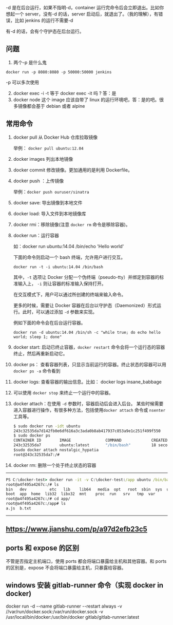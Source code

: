 -d 是在后台运行，如果不指明-d，container 运行完命令后会立即退出。比如你想起一个 server，没有-d 的话，server 启动后，就退出了。（我的理解），有错误，比如 jenkins 的运行不需要-d

有-d 的话，会有个守护态在后台运行。

## 问题

1. 两个-p 是什么鬼

```
docker run -p 8080:8080 -p 50000:50000 jenkins

```

-p 可以多次使用

2. docker exec -i -t 等于 docker exec -it 吗 ? 答：是
3. docker node 这个 image 应该自带了 linux 的运行环境吧，答：是的吧。很多镜像都会基于 debian 或者 alpine

## 常用命令

1. docker pull 从 Docker Hub 仓库拉取镜像

   举例： `docker pull ubuntu:12.04`

2. docker images 列出本地镜像

3. docker commit 修改镜像。更加通用的是利用 Dockerfile。

4. docker push ：上传镜像

   举例：`docker push ouruser/sinatra`

5. docker save: 导出镜像到本地文件

6. docker load: 导入文件到本地镜像库

7. docker rmi：移除镜像(注意 `docker rm` 命令是移除容器)。

8. docker run：运行容器

   如：docker run ubuntu:14.04 /bin/echo 'Hello world'

   下面的命令则启动一个 bash 终端，允许用户进行交互。

   ```
   docker run -t -i ubuntu:14.04 /bin/bash
   ```

   其中，`-t` 选项让 Docker 分配一个伪终端（pseudo-tty）并绑定到容器的标准输入上， `-i` 则让容器的标准输入保持打开。

   在交互模式下，用户可以通过所创建的终端来输入命令。

   更多的时候，需要让 Docker 容器在后台以守护态（Daemonized）形式运行。此时，可以通过添加 `-d` 参数来实现。

   例如下面的命令会在后台运行容器。

   ```
   docker run -d ubuntu:14.04 /bin/sh -c "while true; do echo hello world; sleep 1; done"
   ```

9. docker start: 启动已终止容器，`docker restart` 命令会将一个运行态的容器终止，然后再重新启动它。

10. docker ps： 查看容器列表，只显示当前运行的容器。终止状态的容器可以用 `docker ps -a` 命令看到

11. docker logs: 查看容器的输出信息。比如： docker logs insane_babbage

12. 可以使用 `docker stop` 来终止一个运行中的容器。

13. docker attach：在使用 `-d` 参数时，容器启动后会进入后台。 某些时候需要进入容器进行操作，有很多种方法，包括使用`docker attach` 命令或 `nsenter` 工具等。

    ```cmd
    $ sudo docker run -idt ubuntu
    243c32535da7d142fb0e6df616a3c3ada0b8ab417937c853a9e1c251f499f550
    $ sudo docker ps
    CONTAINER ID        IMAGE               COMMAND             CREATED             STATUS              PORTS               NAMES
    243c32535da7        ubuntu:latest       "/bin/bash"         18 seconds ago      Up 17 seconds                           nostalgic_hypatia
    $sudo docker attach nostalgic_hypatia
    root@243c32535da7:/#
    ```

14. docker rm: 删除一个处于终止状态的容器

---

```cmd
PS C:\docker-test> docker run -it -v C:\docker-test:/app ubuntu /bin/bash
root@a4f495a4267c:/# ls
bin   dev          etc   lib    lib64   media  opt   root  sbin  sys  usr
boot  app  home  lib32  libx32  mnt    proc  run   srv   tmp  var
root@a4f495a4267c:/# cd app/
root@a4f495a4267c:/app# ls
a.js  b.txt
```

---

## https://www.jianshu.com/p/a97d2efb23c5

## ports 和 expose 的区别

不管是否指定主机端口，使用 ports 都会将端口暴露给主机和其他容器。和 ports 的区别是，expose 不会将端口暴露给主机，只暴露给容器。

## windows 安装 gitlab-runner 命令（实现 docker in docker)

docker run -d --name gitlab-runner --restart always -v //var/run/docker.sock:/var/run/docker.sock -v /usr/local/bin/docker:/usr/bin/docker gitlab/gitlab-runner:latest
